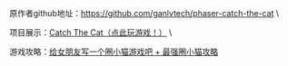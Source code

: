 原作者github地址：https://github.com/ganlvtech/phaser-catch-the-cat \

项目展示：[Catch The Cat（点此玩游戏！）](http://182.92.86.249/catchthecat.php) \

游戏攻略：[给女朋友写一个圈小猫游戏吧 + 最强圈小猫攻略](https://zhbink.blog.csdn.net/article/details/103855953)
